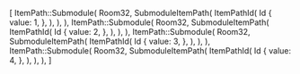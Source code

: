 [
    ItemPath::Submodule(
        Room32,
        SubmoduleItemPath(
            ItemPathId(
                Id {
                    value: 1,
                },
            ),
        ),
    ),
    ItemPath::Submodule(
        Room32,
        SubmoduleItemPath(
            ItemPathId(
                Id {
                    value: 2,
                },
            ),
        ),
    ),
    ItemPath::Submodule(
        Room32,
        SubmoduleItemPath(
            ItemPathId(
                Id {
                    value: 3,
                },
            ),
        ),
    ),
    ItemPath::Submodule(
        Room32,
        SubmoduleItemPath(
            ItemPathId(
                Id {
                    value: 4,
                },
            ),
        ),
    ),
]